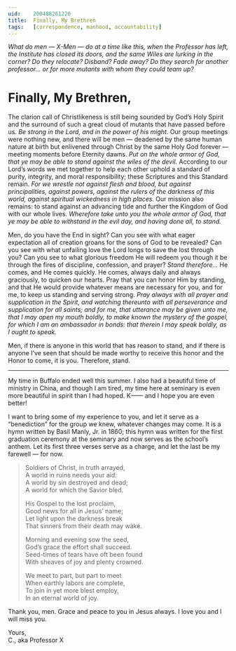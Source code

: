 ```yaml
---
uid:	200408261220
title:	Finally, My Brethren
tags:	[correspondence, manhood, accountability]
---
```


*What do men — X-Men — do at a time like this, when the Professor has left, the Institute has closed its doors, and the same Wiles are lurking in the corner? Do they relocate? Disband? Fade away? Do they search for another professor… or for more mutants with whom they could team up?*

# Finally, My Brethren,

The clarion call of Christlikeness is still being sounded by God’s Holy Spirit and the surround of such a great cloud of mutants that have passed before us. *Be strong in the Lord, and in the power of his might.* Our group meetings were nothing new, and there will be men — deadened by the same human nature at birth but enlivened through Christ by the same Holy God forever — meeting moments before Eternity dawns. *Put on the whole armor of God, that ye may be able to stand against the wiles of the devil.* According to our Lord’s words we met together to help each other uphold a standard of purity, integrity, and moral responsibility; these Scriptures and this Standard remain. *For we wrestle not against flesh and blood, but against principalities, against powers, against the rulers of the darkness of this world, against spiritual wickedness in high places.* Our mission also remains: to stand against an advancing tide and further the Kingdom of God with our whole lives. *Wherefore take unto you the whole armor of God, that ye may be able to withstand in the evil day, and having done all, to stand.*

Men, do you have the End in sight? Can you see with what eager expectation all of creation groans for the sons of God to be revealed? Can you see with what unfailing love the Lord longs to save the lost through you? Can you see to what glorious freedom He will redeem you though it be through the fires of discipline, confession, and prayer? *Stand therefore…* He comes, and He comes quickly. He comes, always daily and always graciously, to quicken our hearts. Pray that you can honor Him by standing, and that He would provide whatever means are necessary for you, and for me, to keep us standing and serving strong. *Pray always with all prayer and supplication in the Spirit, and watching thereunto with all perseverance and supplication for all saints; and for me, that utterance may be given unto me, that I may open my mouth boldly, to make known the mystery of the gospel, for which I am an ambassador in bonds: that therein I may speak boldly, as I ought to speak.*

Men, if there is anyone in this world that has reason to stand, and if there is anyone I’ve seen that should be made worthy to receive this honor and the Honor to come, it is you. Therefore, stand.

---- 

My time in Buffalo ended well this summer. I also had a beautiful time of ministry in China, and though I am tired, my time here at seminary is even more beautiful in spirit than I had hoped. K—— and I hope you are even better!

I want to bring some of my experience to you, and let it serve as a “benediction” for the group we knew, whatever changes may come. It is a hymn written by Basil Manly, Jr. in 1860; this hymn was written for the first graduation ceremony at the seminary and now serves as the school’s anthem. Let its first three verses serve as a charge, and let the last be my farewell — for now. 

> Soldiers of Christ, in truth arrayed,  
> A world in ruins needs your aid:  
> A world by sin destroyed and dead;  
> A world for which the Savior bled.
> 
> His Gospel to the lost proclaim,  
> Good news for all in Jesus’ name;  
> Let light upon the darkness break  
> That sinners from their death may wake.
> 
> Morning and evening sow the seed,  
> God’s grace the effort shall succeed.  
> Seed-times of tears have oft been found  
> With sheaves of joy and plenty crowned.
> 
> We meet to part, but part to meet  
> When earthly labors are complete,  
> To join in yet more blest employ,  
> In an eternal world of joy.

Thank you, men. Grace and peace to you in Jesus always. I love you and I will miss you.

Yours,  
C., aka Professor X
